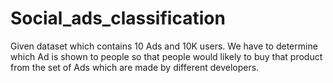 # Social_ads_classification
Given dataset which contains 10 Ads and 10K users. We have to determine which Ad is shown to people so that people would likely to buy that product from the set of Ads which are made by different developers.
